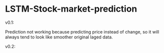 # LSTM-Stock-market-prediction

v0.1:

Prediction not working because predicting price instead of change, so it will always tend to look like smoother original laged data.

v0.2:
